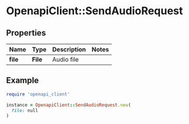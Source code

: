 # OpenapiClient::SendAudioRequest

## Properties

| Name | Type | Description | Notes |
| ---- | ---- | ----------- | ----- |
| **file** | **File** | Audio file |  |

## Example

```ruby
require 'openapi_client'

instance = OpenapiClient::SendAudioRequest.new(
  file: null
)
```

